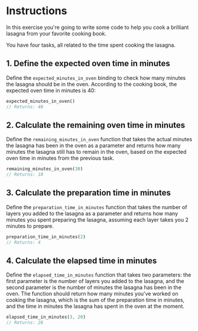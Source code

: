 # Instructions

In this exercise you're going to write some code to help you cook a brilliant
lasagna from your favorite cooking book.

You have four tasks, all related to the time spent cooking the lasagna.

## 1. Define the expected oven time in minutes

Define the `expected_minutes_in_oven` binding to check how many minutes the
lasagna should be in the oven.
According to the cooking book, the expected
oven time in minutes is 40:

```rust
expected_minutes_in_oven()
// Returns: 40
```

## 2. Calculate the remaining oven time in minutes

Define the `remaining_minutes_in_oven` function that takes the actual minutes
the lasagna has been in the oven as a parameter and returns how many minutes
the lasagna still has to remain in the oven, based on the expected oven time
in minutes from the previous task.

```rust
remaining_minutes_in_oven(30)
// Returns: 10
```

## 3. Calculate the preparation time in minutes

Define the `preparation_time_in_minutes` function that takes the number of
layers you added to the lasagna as a parameter and returns how many minutes you
spent preparing the lasagna, assuming each layer takes you 2 minutes to
prepare.

```rust
preparation_time_in_minutes(2)
// Returns: 4
```

## 4. Calculate the elapsed time in minutes

Define the `elapsed_time_in_minutes` function that takes two parameters: the
first parameter is the number of layers you added to the lasagna, and the
second parameter is the number of minutes the lasagna has been in the oven.
The function should return how many minutes you've worked on cooking the
lasagna, which is the sum of the preparation time in minutes, and the time in
minutes the lasagna has spent in the oven at the moment.

```rust
elapsed_time_in_minutes(3, 20)
// Returns: 26
```
